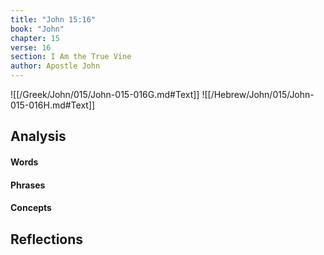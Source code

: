 ```yaml
---
title: "John 15:16"
book: "John"
chapter: 15
verse: 16
section: I Am the True Vine
author: Apostle John
---
```

![[/Greek/John/015/John-015-016G.md#Text]]
![[/Hebrew/John/015/John-015-016H.md#Text]]

## Analysis

#### Words

#### Phrases

#### Concepts

## Reflections
